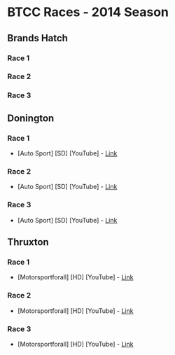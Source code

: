 # BTCC Races - 2014 Season

## Brands Hatch
### Race 1
### Race 2
### Race 3

## Donington
### Race 1
* [Auto Sport] [SD] [YouTube] - [Link](https://www.youtube.com/watch?v=datNhmPW_BI)

### Race 2
* [Auto Sport] [SD] [YouTube] - [Link](https://www.youtube.com/watch?v=g7Yqr6SOJp4)

### Race 3
* [Auto Sport] [SD] [YouTube] - [Link](https://www.youtube.com/watch?v=6vl0yMiEBPs)

## Thruxton
### Race 1
* [Motorsportforall] [HD] [YouTube] - [Link](https://www.youtube.com/watch?v=_XUdYY9l9Yg)

### Race 2
* [Motorsportforall] [HD] [YouTube] - [Link](https://www.youtube.com/watch?v=dF-ccVudviw)

### Race 3
* [Motorsportforall] [HD] [YouTube] - [Link](https://www.youtube.com/watch?v=-pC_eZyvxMw)
